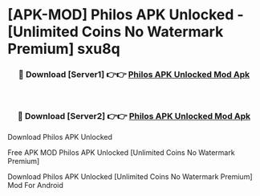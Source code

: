 # [APK-MOD] Philos APK Unlocked - [Unlimited Coins No Watermark Premium] sxu8q



<div align="center">
<h3>🔴 Download [Server1] 👉👉 <a href="https://momento.my/?title=Philos_APK_Unlocked">Philos APK Unlocked Mod Apk</a></h3><br>

<h3>🔴 Download [Server2] 👉👉 <a href="https://momento.my/?title=Philos_APK_Unlocked">Philos APK Unlocked Mod Apk</a></h3>
</div>



Download Philos APK Unlocked 

Free APK MOD Philos APK Unlocked [Unlimited Coins No Watermark Premium]

Download Philos APK Unlocked [Unlimited Coins No Watermark Premium] Mod For Android
